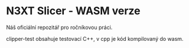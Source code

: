 # N3XT Slicer -  WASM verze 

Náš oficiální repozitář pro ročníkovou práci.

clipper-test obsahuje testovací C++, v cpp je kód kompilovaný do wasm. 